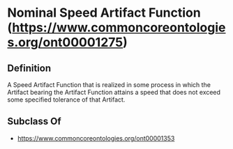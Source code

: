 # Nominal Speed Artifact Function (https://www.commoncoreontologies.org/ont00001275)

## Definition
A Speed Artifact Function that is realized in some process in which the Artifact bearing the Artifact Function attains a speed that does not exceed some specified tolerance of that Artifact.

## Subclass Of
- https://www.commoncoreontologies.org/ont00001353

